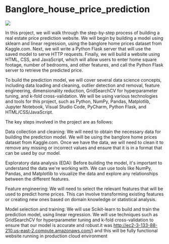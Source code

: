 # Banglore_house_price_prediction
 
![](BHP_website.PNG)

In this project, we will walk through the step-by-step process of building a real estate price prediction website. We will begin by building a model using sklearn and linear regression, using the banglore home prices dataset from Kaggle.com. Next, we will write a Python Flask server that will use the saved model to serve HTTP requests. Finally, we will build a website using HTML, CSS, and JavaScript, which will allow users to enter home square footage, number of bedrooms, and other features, and call the Python Flask server to retrieve the predicted price.

To build the prediction model, we will cover several data science concepts, including data loading and cleaning, outlier detection and removal, feature engineering, dimensionality reduction, GridSearchCV for hyperparameter tuning, and k-fold cross-validation. We will be using various technologies and tools for this project, such as Python, NumPy, Pandas, Matplotlib, Jupyter Notebook, Visual Studio Code, PyCharm, Python Flask, and HTML/CSS/JavaScript.

The key steps involved in the project are as follows:

Data collection and cleaning: We will need to obtain the necessary data for building the prediction model. We will be using the banglore home prices dataset from Kaggle.com. Once we have the data, we will need to clean it to remove any missing or incorrect values and ensure that it is in a format that can be used by our model.

Exploratory data analysis (EDA): Before building the model, it's important to understand the data we're working with. We can use tools like NumPy, Pandas, and Matplotlib to visualize the data and explore any relationships between the different features.

Feature engineering: We will need to select the relevant features that will be used to predict home prices. This can involve transforming existing features or creating new ones based on domain knowledge or statistical analysis.

Model selection and training: We will use Scikit-learn to build and train the prediction model, using linear regression. We will use techniques such as GridSearchCV for hyperparameter tuning and k-fold cross-validation to ensure that our model is accurate and robust.it was http://ec2-3-133-88-210.us-east-2.compute.amazonaws.com/) and this will be fully functional website running in production cloud environment




